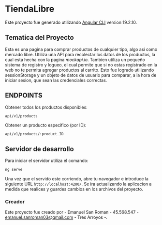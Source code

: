# TiendaLibre

Este proyecto fue generado utilizando [Angular CLI](https://github.com/angular/angular-cli) version 19.2.10.

## Tematica del Proyecto

Esta es una pagina para comprar productos de cualquier tipo, algo asi como mercado libre.
Utiliza una API para recolectar los datos de los productos, la cual esta hecha con la pagina *mockapi.io*.
Tambien utiliza un pequeño sistema de registro y logueo, el cual permite que si no estas registrado en la web no te permita agregar productos al carrito.
Esto fue logrado utilizando sessionStorage y un objeto de datos de usuario para comparar, a la hora de iniciar sesion, que sean las credenciales correctas.

## ENDPOINTS
Obtener todos los productos disponibles:
```bash
api/v1/products
```
Obtener un producto especifico (por ID):
```
api/v1/products/:product_ID
```

## Servidor de desarrollo

Para iniciar el servidor utiliza el comando:

```bash
ng serve
```

Una vez que el servido este corriendo, abre tu navegador e introduce la siguiente URL `http://localhost:4200/`. Se ira actualizando la aplicacion a medida que realices y guardes cambios en los archivos del proyecto.

### Creador
Este proyecto fue creado por - Emanuel San Roman - 45.568.547 - emanuel.sanroman03@gmail.com - Tres Arroyos -.

